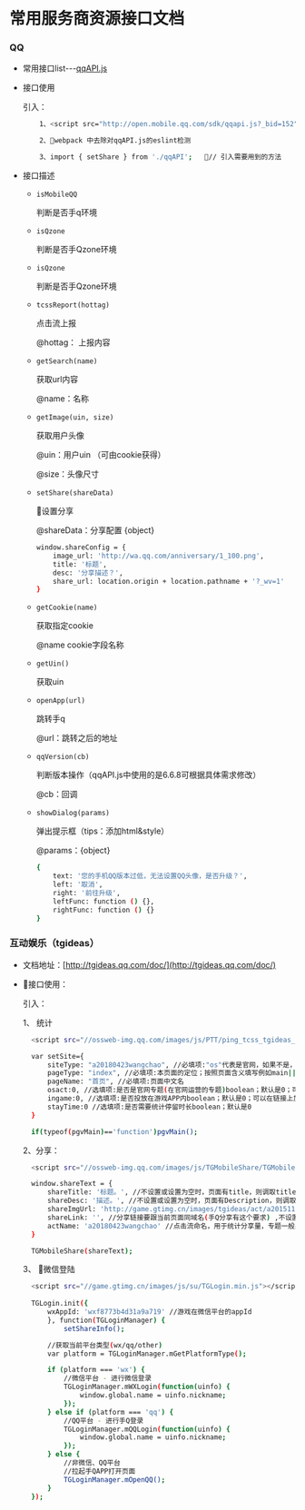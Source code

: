 常用服务商资源接口文档
========

### QQ ###

* 常用接口list---[qqAPI.js](qqAPI.js)

* 接口使用
  
  引入：
  ```bash
      1、<script src="http://open.mobile.qq.com/sdk/qqapi.js?_bid=152"></script>

      2、webpack 中去除对qqAPI.js的eslint检测

      3、import { setShare } from './qqAPI';   // 引入需要用到的方法
  ```

* 接口描述

  - `isMobileQQ`
    
    判断是否手q环境
    
  - `isQzone`
   
    判断是否手Qzone环境  
    
  - `isQzone`

    判断是否手Qzone环境      

  - `tcssReport(hottag)`

    点击流上报

    @hottag： 上报内容

  - `getSearch(name)`

    获取url内容

    @name：名称 

  - `getImage(uin, size)`

    获取用户头像

    @uin：用户uin （可由cookie获得） 

    @size：头像尺寸

  - `setShare(shareData)`
    
    设置分享

    @shareData：分享配置 {object}
    
    ```bash
    window.shareConfig = {
        image_url: 'http://wa.qq.com/anniversary/1_100.png',
        title: '标题',
        desc: '分享描述？',
        share_url: location.origin + location.pathname + '?_wv=1'
    } 
    ```  
  - `getCookie(name)`

    获取指定cookie

    @name cookie字段名称

   - `getUin()`
   
     获取uin

  - `openApp(url)`

    跳转手q

    @url：跳转之后的地址 

  - `qqVersion(cb)`

    判断版本操作（qqAPI.js中使用的是6.6.8可根据具体需求修改）

    @cb：回调 

  - `showDialog(params)`
  
    弹出提示框（tips：添加html&style） 

    @params：{object}

    ```bash
    {
        text: '您的手机QQ版本过低，无法设置QQ头像，是否升级？',
        left: '取消',
        right: '前往升级',
        leftFunc: function () {},
        rightFunc: function () {}
    }
    ```   

### 互动娱乐（tgideas） ###

* 文档地址：[http://tgideas.qq.com/doc/](http://tgideas.qq.com/doc/) 

* 接口使用：

  引入：

  1、 统计

  ```bash
    <script src="//ossweb-img.qq.com/images/js/PTT/ping_tcss_tgideas_https_min.js"></script>

    var setSite={
        siteType: "a20180423wangchao", //必填项:"os"代表是官网，如果不是，则填写actName例如a20160701xxx
        pageType: "index", //必填项:本页面的定位；按照页面含义填写例如main||list||detail||download||share||page1||pageN
        pageName: "首页", //必填项:页面中文名
        osact:0, //选填项:是否是官网专题(在官网运营的专题)boolean；默认是0；可以在链接上加入参数osact=1来灵活设置
        ingame:0, //选填项:是否投放在游戏APP内boolean；默认是0；可以在链接上加入参数ingame=1来灵活设置
        stayTime:0 //选填项:是否需要统计停留时长boolean；默认是0
    }

    if(typeof(pgvMain)=='function')pgvMain();
  ```

  2、分享：

  ```bash
    <script src="//ossweb-img.qq.com/images/js/TGMobileShare/TGMobileShare.min.js"></script>

    window.shareText = {
        shareTitle: '标题。', //不设置或设置为空时，页面有title，则调取title
        shareDesc: '描述。', //不设置或设置为空时，页面有Description，则调取Description
        shareImgUrl: 'http://game.gtimg.cn/images/tgideas/act/a20151127tgmsdemo/share.jpg',//分享图片尺寸200*200，且填写绝对路径
        shareLink: '', //分享链接要跟当前页面同域名(手Q分享有这个要求) ,不设置或设置为空时，默认调取当前URL
        actName: 'a20180423wangchao' //点击流命名，用于统计分享量，专题一般采用目录名称如a20151029demo
    }

    TGMobileShare(shareText);
  ```

  3、 微信登陆

  ```bash
    <script src="//game.gtimg.cn/images/js/su/TGLogin.min.js"></script>
    
    TGLogin.init({
        wxAppId: 'wxf8773b4d31a9a719' //游戏在微信平台的appId
        }, function(TGLoginManager) {
            setShareInfo();

        //获取当前平台类型(wx/qq/other)
        var platform = TGLoginManager.mGetPlatformType();

        if (platform === 'wx') {
            //微信平台 - 进行微信登录
            TGLoginManager.mWXLogin(function(uinfo) {
                window.global.name = uinfo.nickname;
            });
        } else if (platform === 'qq') {
            //QQ平台 - 进行手Q登录
            TGLoginManager.mQQLogin(function(uinfo) {
                window.global.name = uinfo.nickname;
            });
        } else {
            //非微信、QQ平台
            //拉起手QAPP打开页面
            TGLoginManager.mOpenQQ();
        }
    });
  ```